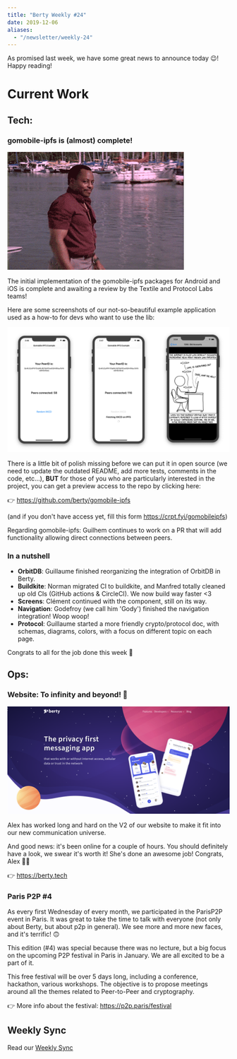 ```yaml
---
title: "Berty Weekly #24"
date: 2019-12-06
aliases:
  - "/newsletter/weekly-24"
---
```


As promised last week, we have some great news to announce today 😉! Happy reading!

# Current Work

## Tech:

### gomobile-ipfs is (almost) complete!

![Alt Text](giphy.gif)

The initial implementation of the gomobile-ipfs packages for Android and iOS is complete and awaiting a review by the Textile and Protocol Labs teams!

Here are some screenshots of our not-so-beautiful example application used as a how-to for devs who want to use the lib:

![](gomobile-ipfs.jpg)

There is a little bit of polish missing before we can put it in open source (we need to update the outdated README, add more tests, comments in the code, etc...), **BUT** for those of you who are particularly interested in the project, you can get a preview access to the repo by clicking here:

👉 https://github.com/berty/gomobile-ipfs

(and if you don't have access yet, fill this form https://crpt.fyi/gomobileipfs)

Regarding gomobile-ipfs: Guilhem continues to work on a PR that will add functionality allowing direct connections between peers.


### In a nutshell
* **OrbitDB**: Guillaume finished reorganizing the integration of OrbitDB in Berty.
* **Buildkite**: Norman migrated CI to buildkite, and Manfred totally cleaned up old CIs (GitHub actions & CircleCI). We now build way faster <3
* **Screens**: Clément continued with the component, still on its way.
* **Navigation**: Godefroy (we call him 'Gody') finished the navigation integration! Woop woop!
* **Protocol**: Guillaume started a more friendly crypto/protocol doc, with schemas, diagrams, colors, with a focus on different topic on each page.

Congrats to all for the job done this week 👏


## Ops:

### Website: To infinity and beyond! 🚀

![](homepage.png)

Alex has worked long and hard on the V2 of our website to make it fit into our new communication universe.

And good news: it's been online for a couple of hours.  You should definitely have a look, we swear it's worth it! She's done an awesome job! Congrats, Alex 👏👏

👉 https://berty.tech


### Paris P2P #4
As every first Wednesday of every month, we participated in the ParisP2P event in Paris.  It was great to take the time to talk with everyone (not only about Berty, but about p2p in general). We see more and more new faces, and it's terrific! 🙃

This edition (#4) was special because there was no lecture, but a big focus on the upcoming P2P festival in Paris in January.  We are all excited to be a part of it.

This free festival will be over 5 days long, including a conference, hackathon, various workshops. The objective is to propose meetings around all the themes related to Peer-to-Peer and cryptography.

👉 More info about the festival: https://p2p.paris/festival


## Weekly Sync

Read our [Weekly Sync](https://github.com/berty/mgmt/blob/master/meeting-notes/2019/Q4/2019-12-06--staff-team-weekly-sync.md)
